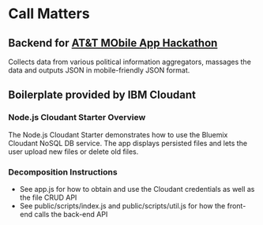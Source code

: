 # Call Matters
## Backend for [AT&T MObile App Hackathon](https://www.eventbrite.com/e/att-mobile-app-hackathon-nyc-tickets-27363474890#)

Collects data from various political information aggregators, massages the data and outputs JSON in mobile-friendly JSON format.

## Boilerplate provided by IBM Cloudant

### Node.js Cloudant Starter Overview

The Node.js Cloudant Starter demonstrates how to use the Bluemix Cloudant NoSQL DB service. The app displays persisted files and lets the user upload new files or delete old files.

### Decomposition Instructions

* See app.js for how to obtain and use the Cloudant credentials as well as the file CRUD API
* See public/scripts/index.js and public/scripts/util.js for how the front-end calls the back-end API

